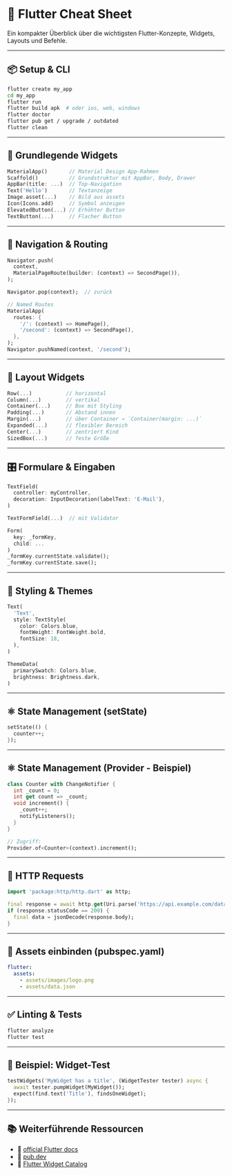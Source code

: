 # 📱 Flutter Cheat Sheet

Ein kompakter Überblick über die wichtigsten Flutter-Konzepte, Widgets, Layouts und Befehle.

---

## 📦 Setup & CLI

```bash
flutter create my_app
cd my_app
flutter run
flutter build apk  # oder ios, web, windows
flutter doctor
flutter pub get / upgrade / outdated
flutter clean
```

---

## 🧱 Grundlegende Widgets

```dart
MaterialApp()       // Material Design App-Rahmen
Scaffold()          // Grundstruktur mit AppBar, Body, Drawer
AppBar(title: ...)  // Top-Navigation
Text('Hello')       // Textanzeige
Image.asset(...)    // Bild aus assets
Icon(Icons.add)     // Symbol anzeigen
ElevatedButton(...) // Erhöhter Button
TextButton(...)     // Flacher Button
```

---

## 🤭 Navigation & Routing

```dart
Navigator.push(
  context,
  MaterialPageRoute(builder: (context) => SecondPage()),
);

Navigator.pop(context);  // zurück

// Named Routes
MaterialApp(
  routes: {
    '/': (context) => HomePage(),
    '/second': (context) => SecondPage(),
  },
);
Navigator.pushNamed(context, '/second');
```

---

## 🧹 Layout Widgets

```dart
Row(...)           // horizontal
Column(...)        // vertikal
Container(...)     // Box mit Styling
Padding(...)       // Abstand innen
Margin(...)        // über Container → `Container(margin: ...)`
Expanded(...)      // flexibler Bereich
Center(...)        // zentriert Kind
SizedBox(...)      // feste Größe
```

---

## 🎛 Formulare & Eingaben

```dart
TextField(
  controller: myController,
  decoration: InputDecoration(labelText: 'E-Mail'),
)

TextFormField(...)  // mit Validator

Form(
  key: _formKey,
  child: ...
)
_formKey.currentState.validate();
_formKey.currentState.save();
```

---

## 🎨 Styling & Themes

```dart
Text(
  'Text',
  style: TextStyle(
    color: Colors.blue,
    fontWeight: FontWeight.bold,
    fontSize: 18,
  ),
)

ThemeData(
  primarySwatch: Colors.blue,
  brightness: Brightness.dark,
)
```

---

## ⚛️ State Management (setState)

```dart
setState(() {
  counter++;
});
```

---

## ⚛️ State Management (Provider - Beispiel)

```dart
class Counter with ChangeNotifier {
  int _count = 0;
  int get count => _count;
  void increment() {
    _count++;
    notifyListeners();
  }
}

// Zugriff:
Provider.of<Counter>(context).increment();
```

---

## 🔗 HTTP Requests

```dart
import 'package:http/http.dart' as http;

final response = await http.get(Uri.parse('https://api.example.com/data'));
if (response.statusCode == 200) {
  final data = jsonDecode(response.body);
}
```

---

## 📂 Assets einbinden (pubspec.yaml)

```yaml
flutter:
  assets:
    - assets/images/logo.png
    - assets/data.json
```

---

## ✅ Linting & Tests

```bash
flutter analyze
flutter test
```

---

## 🦪 Beispiel: Widget-Test

```dart
testWidgets('MyWidget has a title', (WidgetTester tester) async {
  await tester.pumpWidget(MyWidget());
  expect(find.text('Title'), findsOneWidget);
});
```

---

## 📚 Weiterführende Ressourcen

* 📖 [official Flutter docs](https://flutter.dev/docs)
* 🧪 [pub.dev](https://pub.dev)
* 🎨 [Flutter Widget Catalog](https://flutter.dev/widgets)
